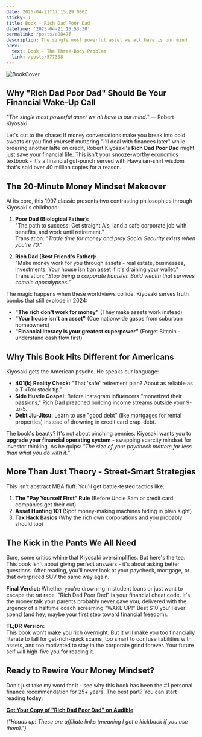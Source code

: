 ```yaml
---
date: 2025-04-21T17:15:29.000Z
sticky: 1
title: Book - Rich Dad Poor Dad
datetime: '2025-04-21 15:53:30'
permalink: /posts/e8847f
description: The single most powerful asset we all have is our mind
prev:
  text: Book - The Three-Body Problem
  link: /posts/577308
---
```


![BookCover](https://m.media-amazon.com/images/I/814XbqXAz-L._SX385_.jpg)

## Why "Rich Dad Poor Dad" Should Be Your Financial Wake-Up Call

*"The single most powerful asset we all have is our mind."* — Robert Kiyosaki

Let's cut to the chase: If money conversations make you break into cold sweats or you find yourself muttering "I'll deal with finances later" while ordering another latte on credit, Robert Kiyosaki's **Rich Dad Poor Dad** might just save your financial life. This isn't your snooze-worthy economics textbook - it's a financial gut-punch served with Hawaiian-shirt wisdom that's sold over 40 million copies for a reason.

## The 20-Minute Money Mindset Makeover

At its core, this 1997 classic presents two contrasting philosophies through Kiyosaki's childhood:

1. **Poor Dad (Biological Father):**  
"The path to success: Get straight A's, land a safe corporate job with benefits, and work until retirement."  
Translation: *"Trade time for money and pray Social Security exists when you're 70."*

2. **Rich Dad (Best Friend's Father):**  
"Make money work for you through assets - real estate, businesses, investments. Your house isn't an asset if it's draining your wallet."  
Translation: *"Stop being a corporate hamster. Build wealth that survives zombie apocalypses."*

The magic happens when these worldviews collide. Kiyosaki serves truth bombs that still explode in 2024:

- **"The rich don't work for money"** (They make assets work instead)  
- **"Your house isn't an asset"** (Cue nationwide gasps from suburban homeowners)  
- **"Financial literacy is your greatest superpower"** (Forget Bitcoin - understand cash flow first)

## Why This Book Hits Different for Americans

Kiyosaki gets the American psyche. He speaks our language:

- **401(k) Reality Check:** "That 'safe' retirement plan? About as reliable as a TikTok stock tip."  
- **Side Hustle Gospel:** Before Instagram influencers "monetized their passions," Rich Dad preached building income streams outside your 9-to-5.  
- **Debt Jiu-Jitsu:** Learn to use "good debt" (like mortgages for rental properties) instead of drowning in credit card crap-debt.

The book's beauty? It's not about pinching pennies. Kiyosaki wants you to **upgrade your financial operating system** - swapping scarcity mindset for investor thinking. As he quips: *"The size of your paycheck matters far less than what you do with it."*

## More Than Just Theory - Street-Smart Strategies

This isn't abstract MBA fluff. You'll get battle-tested tactics like:

1. **The "Pay Yourself First" Rule** (Before Uncle Sam or credit card companies get their cut)  
2. **Asset Hunting 101** (Spot money-making machines hiding in plain sight)  
3. **Tax Hack Basics** (Why the rich own corporations and you probably should too)  

## The Kick in the Pants We All Need

Sure, some critics whine that Kiyosaki oversimplifies. But here's the tea: This book isn't about giving perfect answers - it's about asking better questions. After reading, you'll never look at your paycheck, mortgage, or that overpriced SUV the same way again.

**Final Verdict:** Whether you're drowning in student loans or just want to escape the rat race, "Rich Dad Poor Dad" is your financial cheat code. It's the money talk your parents probably never gave you, delivered with the urgency of a halftime coach screaming "WAKE UP!" Best $10 you'll ever spend (and hey, maybe your first step toward financial freedom).

**TL;DR Version:**  
This book won't make you rich overnight. But it will make you too financially literate to fall for get-rich-quick scams, too smart to confuse liabilities with assets, and too motivated to stay in the corporate grind forever. Your future self will high-five you for reading it.

## Ready to Rewire Your Money Mindset?

Don't just take my word for it - see why this book has been the #1 personal finance recommendation for 25+ years. The best part? You can start reading **today**:

**[Get Your Copy of "Rich Dad Poor Dad" on Audible](https://amzn.to/42QLXSO)**  

*("Heads up! These are affiliate links (meaning I get a kickback if you use them).")*
